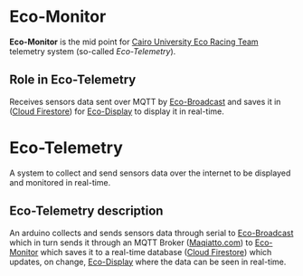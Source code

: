 # Eco-Monitor

**Eco-Monitor** is the mid point for [Cairo University Eco Racing Team](https://www.facebook.com/ShellEcoMarathonCUT) telemetry system (so-called _Eco-Telemetry_).

## Role in Eco-Telemetry

Receives sensors data sent over MQTT by [Eco-Broadcast](https://github.com/adhammo/eco-broadcast) and saves it in ([Cloud Firestore](https://firebase.google.com/docs/firestore)) for [Eco-Display](https://github.com/adhammo/eco-display) to display it in real-time.

# Eco-Telemetry

A system to collect and send sensors data over the internet to be displayed and monitored in real-time.

## Eco-Telemetry description

An arduino collects and sends sensors data through serial to [Eco-Broadcast](https://github.com/adhammo/eco-broadcast) which in turn sends it through an MQTT Broker ([Maqiatto.com](https://www.maqiatto.com/)) to [Eco-Monitor](https://github.com/adhammo/eco-monitor) which saves it to a real-time database ([Cloud Firestore](https://firebase.google.com/docs/firestore)) which updates, on change, [Eco-Display](https://github.com/adhammo/eco-display) where the data can be seen in real-time.
